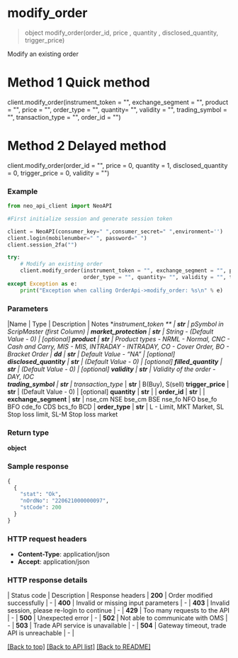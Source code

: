 # **modify_order**
> object modify_order(order_id, price , quantity , disclosed_quantity, trigger_price)

Modify an existing order

# **Method 1 Quick method** 
client.modify_order(instrument_token = "", exchange_segment = "", product = "", price = "", order_type = "", quantity= "", validity = "", trading_symbol = "", transaction_type = "", order_id = "")

# **Method 2 Delayed method**
client.modify_order(order_id = "", price = 0, quantity = 1, disclosed_quantity = 0, trigger_price = 0, validity = "")

### Example


```python
from neo_api_client import NeoAPI

#First initialize session and generate session token

client = NeoAPI(consumer_key=" ",consumer_secret=" ",environment='')
client.login(mobilenumber=" ", password=" ")
client.session_2fa("")

try:
    # Modify an existing order
    client.modify_order(instrument_token = "", exchange_segment = "", product = "", price = "", 
                        order_type = "", quantity= "", validity = "", trading_symbol = "",transaction_type = "", order_id = "")
except Exception as e:
    print("Exception when calling OrderApi->modify_order: %s\n" % e)

```

### Parameters

|Name | Type    | Description                                                                                                           | Notes
**instrument_token ** | **str** | pSymbol in ScripMaster (first Column)                                                                                 | 
**market_protection** | **str** | String - (Default Value - 0)                                                                                          | [optional]
**product** | **str** | Product types - NRML - Normal, CNC - Cash and Carry, MIS - MIS, INTRADAY - INTRADAY, CO - Cover Order, BO - Bracket Order |
**dd** | **str** | Default Value - “NA”                                  | [optional]
**disclosed_quantity** | **str** | (Default Value - 0)                                 | [optional]
**filled_quantity** | **str** | (Default Value - 0)         | [optional]
**validity** | **str** | Validity of the order - DAY, IOC  
**trading_symbol** | **str** | 
*transaction_type** | **str** | B(Buy), S(sell)
**trigger_price** | **str** | (Default Value - 0) | [optional]
**quantity** | **str** |                                                     |
**order_id** | **str** |     | 
**exchange_segment** | **str** | nse_cm NSE bse_cm BSE nse_fo NFO bse_fo BFO cde_fo CDS bcs_fo BCD    | 
**order_type** | **str** | L - Limit, MKT Market, SL Stop loss limit, SL-M Stop loss market
 



### Return type

**object**

### Sample response

```python
{
  {
    "stat": "Ok",
    "nOrdNo": "220621000000097",
    "stCode": 200
  }
}
```

### HTTP request headers

 - **Content-Type**: application/json
 - **Accept**: application/json

### HTTP response details
| Status code | Description | Response headers |
**200** | Order modified successfully |  -  |
**400** | Invalid or missing input parameters |  -  |
**403** | Invalid session, please re-login to continue |  -  |
**429** | Too many requests to the API |  -  |
**500** | Unexpected error |  -  |
**502** | Not able to communicate with OMS |  -  |
**503** | Trade API service is unavailable |  -  |
**504** | Gateway timeout, trade API is unreachable |  -  |

[[Back to top]](#) [[Back to API list]](../README.md#documentation-for-api-endpoints)  [[Back to README]](../README.md)
